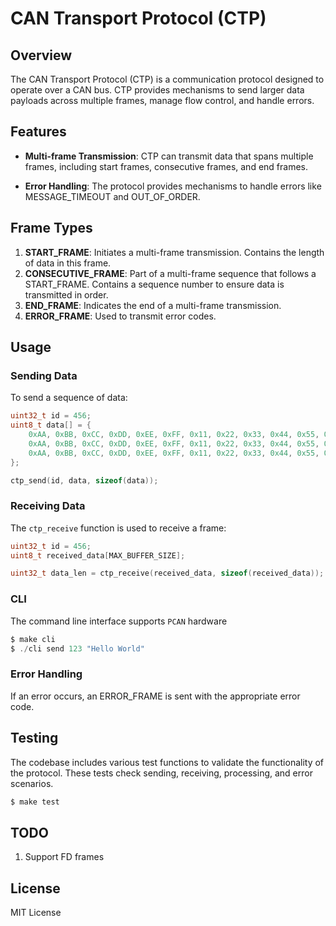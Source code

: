 # CAN Transport Protocol (CTP)

## Overview

The CAN Transport Protocol (CTP) is a communication protocol designed to operate over a CAN bus. CTP provides mechanisms to send larger data payloads across multiple frames, manage flow control, and handle errors.

## Features

- **Multi-frame Transmission**: CTP can transmit data that spans multiple frames, including start frames, consecutive frames, and end frames.

- **Error Handling**: The protocol provides mechanisms to handle errors like MESSAGE_TIMEOUT and OUT_OF_ORDER.

## Frame Types

1. **START_FRAME**: Initiates a multi-frame transmission. Contains the length of data in this frame.
2. **CONSECUTIVE_FRAME**: Part of a multi-frame sequence that follows a START_FRAME. Contains a sequence number to ensure data is transmitted in order.
3. **END_FRAME**: Indicates the end of a multi-frame transmission.
4. **ERROR_FRAME**: Used to transmit error codes.

## Usage

### Sending Data

To send a sequence of data:

```c
uint32_t id = 456;
uint8_t data[] = {
    0xAA, 0xBB, 0xCC, 0xDD, 0xEE, 0xFF, 0x11, 0x22, 0x33, 0x44, 0x55, 0x66, 0x77, 0x88, 0x99,
    0xAA, 0xBB, 0xCC, 0xDD, 0xEE, 0xFF, 0x11, 0x22, 0x33, 0x44, 0x55, 0x66, 0x77, 0x88, 0x99,
    0xAA, 0xBB, 0xCC, 0xDD, 0xEE, 0xFF, 0x11, 0x22, 0x33, 0x44, 0x55, 0x66, 0x77, 0x88, 0x99
};

ctp_send(id, data, sizeof(data));
```

### Receiving Data

The `ctp_receive` function is used to receive a frame:

```c
uint32_t id = 456;
uint8_t received_data[MAX_BUFFER_SIZE];

uint32_t data_len = ctp_receive(received_data, sizeof(received_data));
```

### CLI

The command line interface supports `PCAN` hardware

```c
$ make cli
$ ./cli send 123 "Hello World"
```

### Error Handling

If an error occurs, an ERROR_FRAME is sent with the appropriate error code.


## Testing

The codebase includes various test functions to validate the functionality of the protocol. These tests check sending, receiving, processing, and error scenarios.

```c
$ make test
```

## TODO

1. Support FD frames

## License

MIT License

